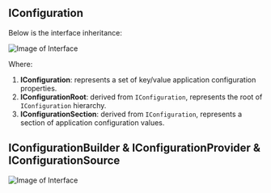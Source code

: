 ## IConfiguration

Below is the interface inheritance:

![Image of Interface](https://github.com/xuzhg/AspNetCore/blob/master/Images/ConfigurationInterface1.png)

Where:
1. **IConfiguration**: represents a set of key/value application configuration properties.
2. **IConfigurationRoot**: derived from `IConfiguration`, represents the root of `IConfiguration` hierarchy.
3. **IConfigurationSection**: derived from `IConfiguration`, represents a section of application configuration values.

## IConfigurationBuilder & IConfigurationProvider & IConfigurationSource

![Image of Interface](https://github.com/xuzhg/AspNetCore/blob/master/Images/ConfigurationInterface2.png)
